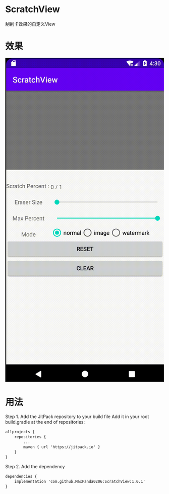 # ScratchView
刮刮卡效果的自定义View
# 效果
![image](https://github.com/MaxPanda0206/ScratchView/blob/1.0.1/screen-snap/scratch.gif)
# 用法
Step 1. Add the JitPack repository to your build file
Add it in your root build.gradle at the end of repositories:
```
allprojects {
    repositories {
        ...
        maven { url 'https://jitpack.io' }
    }
}
```
Step 2. Add the dependency
```
dependencies {
    implementation 'com.github.MaxPanda0206:ScratchView:1.0.1'
}
```
